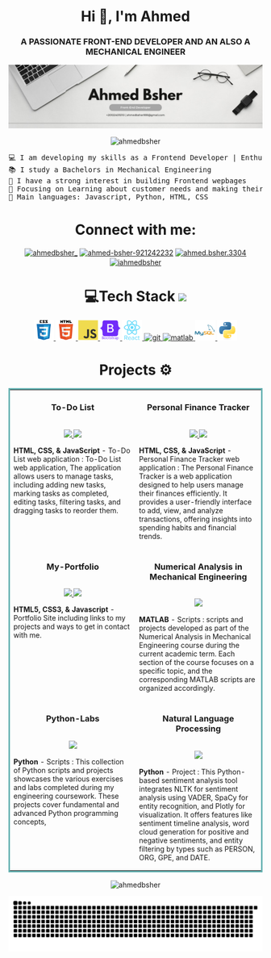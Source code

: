 <h1 align="center">Hi 👋, I'm Ahmed</h1>
<h3 align="center">A PASSIONATE FRONT-END DEVELOPER AND AN ALSO A MECHANICAL ENGINEER</h3>

<a target="_blank" href="https://github.com/AhmedBsher"><img src="https://github.com/AhmedBsher/AhmedBsher/blob/main/panner.jpg"/></a>

<p align="center"> <img src="https://komarev.com/ghpvc/?username=ahmedbsher&label=Profile%20views&color=0e75b6&style=flat" alt="ahmedbsher" /> </p>


<pre>💻 I am developing my skills as a Frontend Developer | Enthuastic about new technologies
📚 I study a Bachelors in Mechanical Engineering  
📝 I have a strong interest in building Frontend wepbages
🌱 Focusing on Learning about customer needs and making their lives easier
🌟 Main languages: Javascript, Python, HTML, CSS
</pre>

<h1 align="center">Connect with me:</h1>
<p align="center">
<a href="https://twitter.com/ahmedbsher_" target="blank"><img align="center" src="https://raw.githubusercontent.com/rahuldkjain/github-profile-readme-generator/master/src/images/icons/Social/twitter.svg" alt="ahmedbsher_" height="30" width="40" /></a>
<a href="https://linkedin.com/in/ahmed-bsher-921242232" target="blank"><img align="center" src="https://raw.githubusercontent.com/rahuldkjain/github-profile-readme-generator/master/src/images/icons/Social/linked-in-alt.svg" alt="ahmed-bsher-921242232" height="30" width="40" /></a>
<a href="https://fb.com/ahmed.bsher.3304" target="blank"><img align="center" src="https://raw.githubusercontent.com/rahuldkjain/github-profile-readme-generator/master/src/images/icons/Social/facebook.svg" alt="ahmed.bsher.3304" height="30" width="40" /></a>
<a href="https://instagram.com/iahmedbsher" target="blank"><img align="center" src="https://raw.githubusercontent.com/rahuldkjain/github-profile-readme-generator/master/src/images/icons/Social/instagram.svg" alt="iahmedbsher" height="30" width="40" /></a>
</p>

<h1 align="center" id="tech-stack">💻Tech Stack <img src="https://media2.giphy.com/media/QssGEmpkyEOhBCb7e1/giphy.gif?cid=ecf05e47a0n3gi1bfqntqmob8g9aid1oyj2wr3ds3mg700bl&amp;rid=giphy.gif" width="32px"></h1>
<p align="center">
	<a href="https://www.w3schools.com/css/" target="_blank" rel="noreferrer"> <img src="https://raw.githubusercontent.com/devicons/devicon/master/icons/css3/css3-original-wordmark.svg" alt="css3" width="40" height="40"/> </a>
	<a href="https://www.w3.org/html/" target="_blank" rel="noreferrer"> <img src="https://raw.githubusercontent.com/devicons/devicon/master/icons/html5/html5-original-wordmark.svg" alt="html5" width="40" height="40"/> </a>
	<a href="https://developer.mozilla.org/en-US/docs/Web/JavaScript" target="_blank" rel="noreferrer"> <img src="https://raw.githubusercontent.com/devicons/devicon/master/icons/javascript/javascript-original.svg" alt="javascript" width="40" height="40"/> </a>
	<a href="https://getbootstrap.com" target="_blank" rel="noreferrer"> <img src="https://raw.githubusercontent.com/devicons/devicon/master/icons/bootstrap/bootstrap-plain-wordmark.svg" alt="bootstrap" width="40" height="40"/> </a>
	<a href="https://reactjs.org/" target="_blank" rel="noreferrer"> <img src="https://raw.githubusercontent.com/devicons/devicon/master/icons/react/react-original-wordmark.svg" alt="react" width="40" height="40"/> </a>
	<a href="https://git-scm.com/" target="_blank" rel="noreferrer"> <img src="https://www.vectorlogo.zone/logos/git-scm/git-scm-icon.svg" alt="git" width="40" height="40"/> </a>
	<a href="https://www.mathworks.com/" target="_blank" rel="noreferrer"> <img src="https://upload.wikimedia.org/wikipedia/commons/2/21/Matlab_Logo.png" alt="matlab" width="40" height="40"/> </a> <a href="https://www.mysql.com/" target="_blank" rel="noreferrer"> <img src="https://raw.githubusercontent.com/devicons/devicon/master/icons/mysql/mysql-original-wordmark.svg" alt="mysql" width="40" height="40"/> </a>
	<a href="https://www.python.org" target="_blank" rel="noreferrer"> <img src="https://raw.githubusercontent.com/devicons/devicon/master/icons/python/python-original.svg" alt="python" width="40" height="40"/> </a>
</p>

<h1 align="center">Projects ⚙️</h1>
   <table bordercolor="#66b2b2"><tbody><tr>
    <td width="50%" valign="top">
      <h3 align="center">To-Do List</h3>
        <p align="center">
        	<br>
  			<a href="https://github.com/AhmedBsher/To-Do-List" target="_blank">
    			<img src="https://img.shields.io/static/v1?label=|&amp;message=REPO&amp;color=f&amp;style=plastic&amp;logo=github&amp;logo-color=white">
  			</a>  
  			<a href="https://ahmedbsher.github.io/To-Do-List/" target="_blank">
    			<img src="https://img.shields.io/static/v1?label=|&amp;message=WEBSITE&amp;color=cdf998&amp;style=plastic&amp;logo=wordpress&amp;logo-color=white">
  			</a>
      	</p>
        <p><strong>HTML, CSS, &amp; JavaScript</strong> - To-Do List web application :
			To-Do List web application, The application allows users to manage tasks, including adding new tasks, marking tasks as completed, editing tasks, filtering tasks, and dragging tasks to reorder them.
		</p>
    </td>
    <td width="50%" valign="top">
      <h3 align="center">Personal Finance Tracker</h3>
        <p align="center">
        	<br>
  			<a href="https://github.com/AhmedBsher/Personal-Finance-Tracke" target="_blank">
    			<img src="https://img.shields.io/static/v1?label=|&amp;message=REPO&amp;color=f&amp;style=plastic&amp;logo=github&amp;logo-color=white">
  			</a>  
  			<a href="https://ahmedbsher.github.io/Personal-Finance-Tracke/" target="_blank">
    			<img src="https://img.shields.io/static/v1?label=|&amp;message=WEBSITE&amp;color=cdf998&amp;style=plastic&amp;logo=wordpress&amp;logo-color=white">
  			</a>
      	</p>
        <p><strong>HTML, CSS, &amp; JavaScript</strong> - Personal Finance Tracker web application :
			The Personal Finance Tracker is a web application designed to help users manage their finances efficiently. It provides a user-friendly interface to add, view, and analyze transactions, offering insights into spending habits and financial trends.
		</p>
    </td>
  </tr><tr>
    <td width="50%" valign="top">
      <h3 align="center">My-Portfolio</h3>
        <p align="center">
        	<br>
  			<a href="https://github.com/AhmedBsher/My-Portfolio" target="_blank">
    			<img src="https://img.shields.io/static/v1?label=|&amp;message=REPO&amp;color=f&amp;style=plastic&amp;logo=github&amp;logo-color=white">
  			</a>  
  			<a href="https://ahmedbsher.github.io/My-Portfolio/" target="_blank">
    			<img src="https://img.shields.io/static/v1?label=|&amp;message=WEBSITE&amp;color=cdf998&amp;style=plastic&amp;logo=wordpress&amp;logo-color=white">
  			</a>
      	</p>
        <p><strong>HTML5, CSS3, &amp; Javascript</strong> - Portfolio Site including links to my projects and ways to get in contact with me.</p>
    </td>
    <td width="50%" valign="top">
      <h3 align="center">Numerical Analysis in Mechanical Engineering</h3>
        <p align="center">
        	<br>
  			<a href="https://github.com/AhmedBsher/Numerical-analysis-in-Mechanical-Engineering" target="_blank">
    			<img src="https://img.shields.io/static/v1?label=|&amp;message=REPO&amp;color=f&amp;style=plastic&amp;logo=github&amp;logo-color=white">
  			</a> 
      	</p>
        <p><strong>MATLAB</strong> - Scripts :
			scripts and projects developed as part of the Numerical Analysis in Mechanical Engineering course during the current academic term. Each section of the course focuses on a specific topic, and the corresponding MATLAB scripts are organized accordingly.
		</p>
    </td>
  </tr><tr>
  <td width="50%" valign="top">
      <h3 align="center">Python-Labs</h3>
        <p align="center">
        	<br>
  			<a href="https://github.com/AhmedBsher/Python-Labs" target="_blank">
    			<img src="https://img.shields.io/static/v1?label=|&amp;message=REPO&amp;color=f&amp;style=plastic&amp;logo=github&amp;logo-color=white">
  			</a> 
      	</p>
        <p><strong>Python</strong> - Scripts :
			This collection of Python scripts and projects showcases the various exercises and labs completed during my engineering coursework. These projects cover fundamental and advanced Python programming concepts,
		</p>
    </td>
	<td width="50%" valign="top">
      <h3 align="center">Natural Language Processing</h3>
        <p align="center">
        	<br>
  			<a href="https://github.com/AhmedBsher/Natural-Language-Processing-NLP-?tab=readme-ov-file" target="_blank">
    			<img src="https://img.shields.io/static/v1?label=|&amp;message=REPO&amp;color=f&amp;style=plastic&amp;logo=github&amp;logo-color=white">
  			</a> 
      	</p>
        <p><strong>Python</strong> - Project :
			This Python-based sentiment analysis tool integrates NLTK for sentiment analysis using VADER, SpaCy for entity recognition, and Plotly for visualization. It offers features like sentiment timeline analysis, word cloud generation for positive and negative sentiments, and entity filtering by types such as PERSON, ORG, GPE, and DATE.
		</p>
    </td>
</tbody></table>

<p align="center"> <img align="center" src="https://github-readme-stats.vercel.app/api/top-langs?username=ahmedbsher&show_icons=true&locale=en&layout=compact" alt="ahmedbsher" /></p>

<p align="center">
  <img src="https://github.com/StefanosSt/StefanosSt/blob/main/github-user-contribution.svg" alt="snake">
</p>